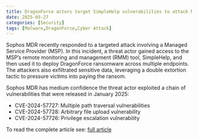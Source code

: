 ```yaml
---
title: DragonForce actors target SimpleHelp vulnerabilities to attack MSP, customers
date: 2025-05-27
categories: [Security]
tags: [Malware,DragonForce,Cyber Attack]
---
```


Sophos MDR recently responded to a targeted attack involving a Managed Service Provider (MSP). In this incident, a threat actor gained access to the MSP’s remote monitoring and management (RMM) tool, SimpleHelp, and then used it to deploy DragonForce ransomware across multiple endpoints. The attackers also exfiltrated sensitive data, leveraging a double extortion tactic to pressure victims into paying the ransom.

Sophos MDR has medium confidence the threat actor exploited a chain of vulnerabilities that were released in January 2025:

- CVE-2024-57727: Multiple path traversal vulnerabilities  
- CVE-2024-57728: Arbitrary file upload vulnerability  
- CVE-2024-57726: Privilege escalation vulnerability  

To read the complete article see: [full article](https://news.sophos.com/en-us/2025/05/27/dragonforce-actors-target-simplehelp-vulnerabilities-to-attack-msp-customers/) 